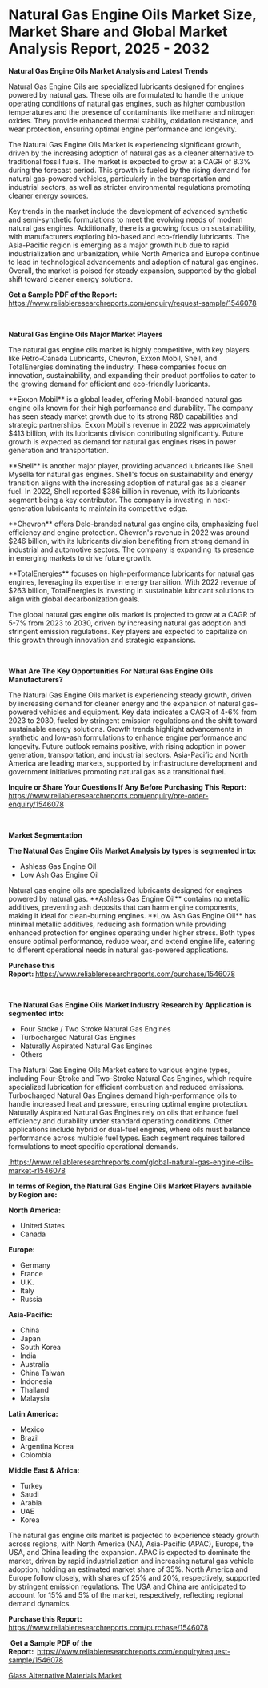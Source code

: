 <p><h1>Natural Gas Engine Oils Market Size, Market Share and Global Market Analysis Report, 2025 - 2032</h1></p><p><strong>Natural Gas Engine Oils Market Analysis and Latest Trends</strong></p>
<p><p>Natural Gas Engine Oils are specialized lubricants designed for engines powered by natural gas. These oils are formulated to handle the unique operating conditions of natural gas engines, such as higher combustion temperatures and the presence of contaminants like methane and nitrogen oxides. They provide enhanced thermal stability, oxidation resistance, and wear protection, ensuring optimal engine performance and longevity.</p><p>The Natural Gas Engine Oils Market is experiencing significant growth, driven by the increasing adoption of natural gas as a cleaner alternative to traditional fossil fuels. The market is expected to grow at a CAGR of 8.3% during the forecast period. This growth is fueled by the rising demand for natural gas-powered vehicles, particularly in the transportation and industrial sectors, as well as stricter environmental regulations promoting cleaner energy sources.</p><p>Key trends in the market include the development of advanced synthetic and semi-synthetic formulations to meet the evolving needs of modern natural gas engines. Additionally, there is a growing focus on sustainability, with manufacturers exploring bio-based and eco-friendly lubricants. The Asia-Pacific region is emerging as a major growth hub due to rapid industrialization and urbanization, while North America and Europe continue to lead in technological advancements and adoption of natural gas engines. Overall, the market is poised for steady expansion, supported by the global shift toward cleaner energy solutions.</p></p>
<p><strong>Get a Sample PDF of the Report:&nbsp;</strong> <a href="https://www.reliableresearchreports.com/enquiry/request-sample/1546078?utm_campaign=2002&utm_medium=2&utm_source=Github&utm_content=ia&utm_term=26012025&utm_id=natural-gas-engine-oils">https://www.reliableresearchreports.com/enquiry/request-sample/1546078</a></p>
<p>&nbsp;</p>
<p><strong>Natural Gas Engine Oils Major Market Players</strong></p>
<p><p>The natural gas engine oils market is highly competitive, with key players like Petro-Canada Lubricants, Chevron, Exxon Mobil, Shell, and TotalEnergies dominating the industry. These companies focus on innovation, sustainability, and expanding their product portfolios to cater to the growing demand for efficient and eco-friendly lubricants.</p><p>**Exxon Mobil** is a global leader, offering Mobil-branded natural gas engine oils known for their high performance and durability. The company has seen steady market growth due to its strong R&D capabilities and strategic partnerships. Exxon Mobil's revenue in 2022 was approximately $413 billion, with its lubricants division contributing significantly. Future growth is expected as demand for natural gas engines rises in power generation and transportation.</p><p>**Shell** is another major player, providing advanced lubricants like Shell Mysella for natural gas engines. Shell's focus on sustainability and energy transition aligns with the increasing adoption of natural gas as a cleaner fuel. In 2022, Shell reported $386 billion in revenue, with its lubricants segment being a key contributor. The company is investing in next-generation lubricants to maintain its competitive edge.</p><p>**Chevron** offers Delo-branded natural gas engine oils, emphasizing fuel efficiency and engine protection. Chevron's revenue in 2022 was around $246 billion, with its lubricants division benefiting from strong demand in industrial and automotive sectors. The company is expanding its presence in emerging markets to drive future growth.</p><p>**TotalEnergies** focuses on high-performance lubricants for natural gas engines, leveraging its expertise in energy transition. With 2022 revenue of $263 billion, TotalEnergies is investing in sustainable lubricant solutions to align with global decarbonization goals.</p><p>The global natural gas engine oils market is projected to grow at a CAGR of 5-7% from 2023 to 2030, driven by increasing natural gas adoption and stringent emission regulations. Key players are expected to capitalize on this growth through innovation and strategic expansions.</p></p>
<p>&nbsp;</p>
<p><strong>What Are The Key Opportunities For Natural Gas Engine Oils Manufacturers?</strong></p>
<p><p>The Natural Gas Engine Oils market is experiencing steady growth, driven by increasing demand for cleaner energy and the expansion of natural gas-powered vehicles and equipment. Key data indicates a CAGR of 4-6% from 2023 to 2030, fueled by stringent emission regulations and the shift toward sustainable energy solutions. Growth trends highlight advancements in synthetic and low-ash formulations to enhance engine performance and longevity. Future outlook remains positive, with rising adoption in power generation, transportation, and industrial sectors. Asia-Pacific and North America are leading markets, supported by infrastructure development and government initiatives promoting natural gas as a transitional fuel.</p></p>
<p><strong>Inquire or Share Your Questions If Any Before Purchasing This Report:</strong> <a href="https://www.reliableresearchreports.com/enquiry/pre-order-enquiry/1546078?utm_campaign=2002&utm_medium=2&utm_source=Github&utm_content=ia&utm_term=26012025&utm_id=natural-gas-engine-oils">https://www.reliableresearchreports.com/enquiry/pre-order-enquiry/1546078</a></p>
<p>&nbsp;</p>
<p><strong>Market Segmentation</strong></p>
<p><strong>The Natural Gas Engine Oils Market Analysis by types is segmented into:</strong></p>
<p><ul><li>Ashless Gas Engine Oil</li><li>Low Ash Gas Engine Oil</li></ul></p>
<p><p>Natural gas engine oils are specialized lubricants designed for engines powered by natural gas. **Ashless Gas Engine Oil** contains no metallic additives, preventing ash deposits that can harm engine components, making it ideal for clean-burning engines. **Low Ash Gas Engine Oil** has minimal metallic additives, reducing ash formation while providing enhanced protection for engines operating under higher stress. Both types ensure optimal performance, reduce wear, and extend engine life, catering to different operational needs in natural gas-powered applications.</p></p>
<p><strong>Purchase this Report:&nbsp;</strong><a href="https://www.reliableresearchreports.com/purchase/1546078?utm_campaign=2002&utm_medium=2&utm_source=Github&utm_content=ia&utm_term=26012025&utm_id=natural-gas-engine-oils">https://www.reliableresearchreports.com/purchase/1546078</a></p>
<p>&nbsp;</p>
<p><strong>The Natural Gas Engine Oils Market Industry Research by Application is segmented into:</strong></p>
<p><ul><li>Four Stroke / Two Stroke Natural Gas Engines</li><li>Turbocharged Natural Gas Engines</li><li>Naturally Aspirated Natural Gas Engines</li><li>Others</li></ul></p>
<p><p>The Natural Gas Engine Oils Market caters to various engine types, including Four-Stroke and Two-Stroke Natural Gas Engines, which require specialized lubrication for efficient combustion and reduced emissions. Turbocharged Natural Gas Engines demand high-performance oils to handle increased heat and pressure, ensuring optimal engine protection. Naturally Aspirated Natural Gas Engines rely on oils that enhance fuel efficiency and durability under standard operating conditions. Other applications include hybrid or dual-fuel engines, where oils must balance performance across multiple fuel types. Each segment requires tailored formulations to meet specific operational demands.</p></p>
<p><a href="https://www.reliableresearchreports.com/global-natural-gas-engine-oils-market-r1546078?utm_campaign=2002&utm_medium=2&utm_source=Github&utm_content=ia&utm_term=26012025&utm_id=natural-gas-engine-oils">&nbsp;https://www.reliableresearchreports.com/global-natural-gas-engine-oils-market-r1546078</a></p>
<p><strong>In terms of Region, the Natural Gas Engine Oils Market Players available by Region are:</strong></p>
<p>
    <p> <strong> North America: </strong>
        <ul>
            <li>United States</li>
            <li>Canada</li>
        </ul>
        </p> 
    <p> <strong> Europe: </strong>
        <ul>
            <li>Germany</li>
            <li>France</li>
            <li>U.K.</li>
            <li>Italy</li>
            <li>Russia</li>
        </ul>
        </p> 
    <p> <strong> Asia-Pacific: </strong>
        <ul>
            <li>China</li>
            <li>Japan</li>
            <li>South Korea</li>
            <li>India</li>
            <li>Australia</li>
            <li>China Taiwan</li>
            <li>Indonesia</li>
            <li>Thailand</li>
            <li>Malaysia</li>
        </ul>
        </p> 
    <p> <strong> Latin America: </strong>
        <ul>
            <li>Mexico</li>
            <li>Brazil</li>
            <li>Argentina Korea</li>
            <li>Colombia</li>
        </ul>
        </p> 
    <p> <strong> Middle East & Africa: </strong>
        <ul>
            <li>Turkey</li>
            <li>Saudi</li>
            <li>Arabia</li>
            <li>UAE</li>
            <li>Korea</li>
        </ul>
    </p>
    </p>
<p><p>The natural gas engine oils market is projected to experience steady growth across regions, with North America (NA), Asia-Pacific (APAC), Europe, the USA, and China leading the expansion. APAC is expected to dominate the market, driven by rapid industrialization and increasing natural gas vehicle adoption, holding an estimated market share of 35%. North America and Europe follow closely, with shares of 25% and 20%, respectively, supported by stringent emission regulations. The USA and China are anticipated to account for 15% and 5% of the market, respectively, reflecting regional demand dynamics.</p></p>
<p><strong>Purchase this Report: </strong><a href="https://www.reliableresearchreports.com/purchase/1546078?utm_campaign=2002&utm_medium=2&utm_source=Github&utm_content=ia&utm_term=26012025&utm_id=natural-gas-engine-oils">https://www.reliableresearchreports.com/purchase/1546078</a></p>
<p>&nbsp;<strong>Get a Sample PDF of the Report:&nbsp;&nbsp;</strong><a href="https://www.reliableresearchreports.com/enquiry/request-sample/1546078?utm_campaign=2002&utm_medium=2&utm_source=Github&utm_content=ia&utm_term=26012025&utm_id=natural-gas-engine-oils">https://www.reliableresearchreports.com/enquiry/request-sample/1546078</a></p>
<p><strong></strong></p>
<p><p><a href="https://github.com/julyju69/Market-Research-Report-List-5/blob/main/glass-alternative-materials-market.md?utm_campaign=2002&utm_medium=2&utm_source=Github&utm_content=ia&utm_term=26012025&utm_id=natural-gas-engine-oils">Glass Alternative Materials Market</a></p></p>